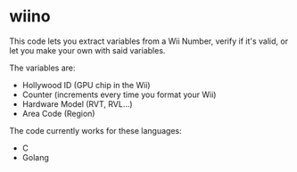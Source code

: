 # wiino

This code lets you extract variables from a Wii Number, verify if it's valid, or let you make your own with said variables.

The variables are:

- Hollywood ID (GPU chip in the Wii)
- Counter (increments every time you format your Wii)
- Hardware Model (RVT, RVL...)
- Area Code (Region)

The code currently works for these languages:

- C
- Golang
